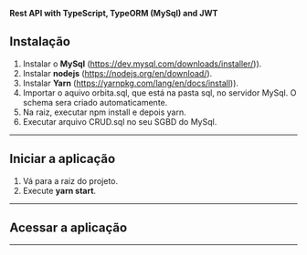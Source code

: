 **Rest API with TypeScript, TypeORM (MySql) and JWT**

## Instalação

1. Instalar o **MySql** (https://dev.mysql.com/downloads/installer/)).
2. Instalar **nodejs** (https://nodejs.org/en/download/).
3. Instalar **Yarn** (https://yarnpkg.com/lang/en/docs/install)).
4. Importar o aquivo orbita.sql, que está na pasta sql, no servidor MySql. O schema sera criado automaticamente.
5. Na raiz, executar npm install e depois yarn.
6. Executar arquivo CRUD.sql no seu SGBD do MySql.
---

## Iniciar a aplicação

1. Vá para a raiz do projeto.
2. Execute **yarn start**.

---

## Acessar a aplicação

---


